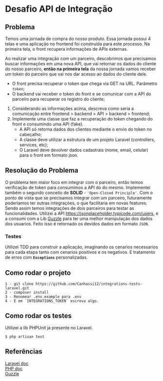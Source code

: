 # Desafio API de Integração 

## Problema

Temos uma jornada de compra do nosso produto. Essa jornada possui 4 telas e uma aplicação no frontend foi construída para este processo. 
Na primeira tela, o front recupera informações de APIs externas.

Ao realizar uma integração com um parceiro, descobrimos que precisamos buscar informações em uma nova API, que vai retornar os 
dados do cliente do nosso parceiro, **então na primeira tela** da nossa jornada vamos receber um token do parceiro que vai nos dar acesso ao dados do cliente dele.

* O front precisa recuperar o token que chega via GET na URL. Parâmetro `token`;
* O backend vai receber o token do front e se comunicar com a API do parceiro para recuperar os registro do cliente;

1. Considerando as informações acima, descreva como seria a comunicação entre frontend > backend > API > backend > frontend;
2. Implemente uma classe que faz a recuperação do token chegando do front e consumindo uma API (fake).
   - A API só retorna dados dos clientes mediante o envio do token no cabeçalho;
   - A classe deve utilizar a estrutura de um projeto Laravel (controllers, services, etc);
   - O Laravel deve devolver dados cadastrais (nome, email, celular) para o front em formato json.

## Resolução do Problema

O problema tem maior foco em integrar com o parceiro, então temos verificação de token para consumimos a API do do mesmo. Implementei também o segundo conceito de **SOLID** - `'Open-Closed Principle'`. Com o ponto de vista que se precisamos integrar com um parceiro, futuramente poderiamos ter outras integrações, o que facilitaria em novas features. Sendo assim temos integrações de dois parceiros para testar as funcionalidades. Utilizei a API https://jsonplaceholder.typicode.com/users, e a consumi com a Lib [Guzzle](https://docs.guzzlephp.org/en/stable/) para ter uma melhor manipulação dos dados dos usuarios.
Feito isso é retornado os devidos dados em formato `JSON`.

### Testes

Utilizei TDD para construir a aplicação, imaginando os cenarios necessarios para cada etapa tanto com cenarios positivos e os negativos. E tratamento de erros com **`Exceptions`** personalizadas.

## Como rodar o projeto

```
1 - git clone https://github.com/Canhassi12/integrations-tests-laravel.git
2 - composer install
3 - Renomear .env.example para .env
4 - E em `INTEGRATIONS_TOKEN` escreva algo.
```

## Como rodar os testes

Utilizei a lib PHPUnit ja presente no Laravel.

```
$ php artisan test
```

## Referências

[Laravel doc](https://laravel.com/docs/9.x) <br> [PHP doc](https://www.php.net) <br> [Guzzle](https://docs.guzzlephp.org/en/stable/)  
